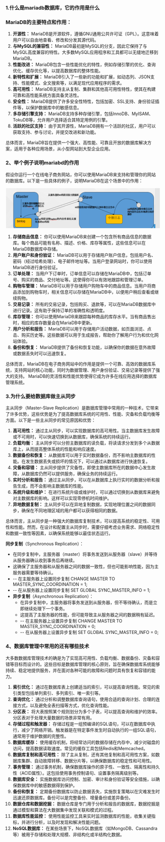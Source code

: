 ### 1.什么是mariadb数据库，它的作用是什么

### MariaDB的主要特点和作用：

1. **开源性：** MariaDB是开源软件，遵循GNU通用公共许可证（GPL）。这意味着用户可以自由地查看、修改和分发其源代码。
2. **与MySQL的兼容性：** MariaDB最初是MySQL的分支，因此它保持了与MySQL高度兼容的特性。大多数MySQL应用程序和工具都可以无缝地迁移到MariaDB。
3. **性能改进：** MariaDB包含一些性能优化的特性，例如存储引擎的优化、查询优化、缓存优化等，以提高数据库的整体性能。
4. **新特性和扩展：** MariaDB引入了一些新的功能和扩展，如动态列、JSON支持、性能模式、全文搜索等，以满足现代应用程序的需求。
5. **高可用性：** MariaDB支持主从复制、集群和其他高可用性特性，使其在构建可靠和高性能系统方面具备灵活性。
6. **安全性：** MariaDB提供了许多安全性特性，包括加密、SSL支持、身份验证插件等，以保护数据库中的敏感信息。
7. **多存储引擎支持：** MariaDB支持多种存储引擎，包括InnoDB、MyISAM、TokuDB等，允许用户选择适合其特定用例的引擎。
8. **活跃的社区支持：** 由于其开源性，MariaDB拥有一个活跃的社区，用户可以获取支持、参与讨论，并提交改进和新功能。

总体而言，MariaDB旨在提供一个强大、高性能、可靠且开放的数据库解决方案，适用于各种应用场景，从小型网站到大型企业应用。



### 2、举个例子说明mariabd的作用

假设你运行一个在线电子商务网站，你可以使用MariaDB来支持和管理你的网站的数据库。以下是一些具体的例子，说明MariaDB在这个场景中的作用：

![image-20231128224420205](./pic/image-20231128224420205.png)

1. **存储商品信息：** 你可以使用MariaDB来创建一个包含所有商品信息的数据库。每个商品可能有名称、描述、价格、库存等属性，这些信息可以在MariaDB数据库中存储。
2. **用户账户和身份验证：** MariaDB可以用于存储用户账户信息，包括用户名、密码（经过哈希处理）、电子邮件地址等。当用户登录网站时，你可以使用MariaDB进行身份验证。
3. **订单处理：** 当用户下订单时，订单信息可以存储在MariaDB中，包括订单号、购买的商品、交付地址等。这使得你可以有效地跟踪和管理订单。
4. **购物车管理：** MariaDB可以用于存储用户购物车中的商品信息。当用户将商品添加到购物车时，相关信息可以存储在MariaDB中，以便用户稍后查看或继续购物。
5. **交易记录：** 所有的交易记录，包括购买、退款等，可以在MariaDB数据库中进行记录。这有助于保持订单的准确性和透明度。
6. **库存管理：** 你可以使用MariaDB来跟踪每种商品的库存水平。当有商品售出时，相应的库存数量会在MariaDB中更新。
7. **用户分析和报告：** MariaDB可以用于存储用户活动数据，如页面浏览、点击、购买历史等。这些数据可以用于生成报告，帮助你了解用户行为和优化网站体验。
8. **备份和恢复：** MariaDB提供了备份和恢复功能，以确保你的数据在意外故障或数据丢失时可以迅速恢复。

总体而言，MariaDB在电子商务网站中的作用是提供一个可靠、高效的数据库系统，支持网站的核心功能，同时为数据管理、用户身份验证、交易记录等提供了强大的支持。 MariaDB的灵活性和性能优势使得它成为许多在线应用选择的数据库管理系统。



### 3.为什么要给数据库做主从同步

主从同步（Master-Slave Replication）是数据库管理中常用的一种技术，它带来了许多优势，这些优势是为了提高数据库系统的可用性、性能、灾备和负载均衡等方面。以下是一些主从同步的常见原因和优势：

1. **高可用性：** 通过主从同步，可以实现数据库的高可用性。当主数据库发生故障或不可用时，可以快速切换到从数据库，确保系统的持续运行。
2. **负载均衡：** 主从同步可以分担主数据库的读负载，将读请求分发到多个从数据库上，从而提高整体系统的性能和响应速度。
3. **数据备份和恢复：** 从数据库可以用于实时数据备份，而不影响主数据库的性能。在发生数据丢失或损坏的情况下，可以通过从数据库进行快速恢复。
4. **灾备和容错：** 主从同步提供了灾备性，即使主数据库所在的数据中心发生故障，从数据库仍然可以提供服务，确保业务的持续运行。
5. **实时分析和报告：** 通过主从同步，可以在从数据库上执行实时的数据分析和报告生成，而不会影响主数据库的性能。
6. **系统升级和维护：** 在进行系统升级或维护时，可以通过切换到从数据库来避免对主数据库的影响。这样可以实现零停机时间维护。
7. **异地数据复制：** 主从同步可以在异地复制数据，实现地理位置之间的数据同步，确保在不同地理区域的用户都可以获得相同的数据。

总体而言，主从同步是一种强大的数据库复制技术，可以提高系统的稳定性、可用性和性能。然而，在设计和配置主从同步时，需要仔细考虑业务需求、网络稳定性和数据一致性等因素，以确保系统能够以最佳状态运行。

**同步复制**（Synchronous Replication）：

- 在同步复制中，主服务器（master）将事务发送到从服务器（slave）并等待从服务器确认收到事务后再继续。
- 这确保了主服务器和从服务器之间的数据一致性，但也可能影响性能，因为主服务器需要等待确认。
- -- 在主服务器上设置同步复制
  CHANGE MASTER TO
    MASTER_SYNC_COORDINATION = 1;
- -- 在从服务器上设置同步复制
  SET GLOBAL SYNC_MASTER_INFO = 1;
- **异步复制**（Asynchronous Replication）：
  - 在异步复制中，主服务器将事务发送到从服务器，但不等待确认，而是立即继续处理下一个事务。
  - 这提高了主服务器的性能，但可能导致主从服务器之间的数据稍有延迟。
  - -- 在主服务器上设置异步复制
    CHANGE MASTER TO
      MASTER_SYNC_COORDINATION = 0;
  - -- 在从服务器上设置异步复制
    SET GLOBAL SYNC_MASTER_INFO = 0;

### 4、数据库管理中常用的还有哪些技术

大多数数据库管理技术的确是为了实现高可用性、负载均衡、数据备份、灾备和容错等目标而设计的。这些目标是数据库管理的核心原则，旨在确保数据库系统能够持续、稳定地提供服务，并在面对各种可能的故障和问题时具有恢复和容错的能力。

1. **索引优化：** 通过在数据库表上创建适当的索引，可以提高查询性能。常见的索引类型包括单列索引、多列索引、唯一索引等。
2. **查询优化：** 通过分析和调整数据库查询语句，使用合适的查询计划、合理的连接方式，以及避免全表扫描等方式，优化查询性能。
3. **分区表：** 将大表按照某个规则划分为多个子表，可以提高查询和维护的效率。分区表对于处理大量数据的场景非常有用。
4. **存储过程和触发器：** 存储过程是一组预编译的SQL语句，可以在数据库中执行，减少了网络开销。触发器是在特定事件发生时自动执行的一组SQL语句，通常用于维护数据的完整性。
5. **数据库缓存：** 使用缓存机制，将经常访问的数据存储在内存中，减少对磁盘的访问，提高数据读取速度。常见的缓存工具包括Redis和Memcached。
6. **数据库复制和高可用性：** 除了主从复制，还有其他复制和高可用性方案，如数据库集群、自动故障转移、数据分片等，以确保数据库的稳定性和可用性。
7. **事务管理：** 通过事务机制，确保数据库操作的原子性、一致性、隔离性和持久性（ACID属性）。这包括使用事务控制语句、设置事务隔离级别等。
8. **数据库安全：** 实施数据库访问控制、加密、审计和身份验证等安全措施，以确保数据库中的敏感数据得到保护。
9. **备份和恢复：** 定期备份数据库以防止数据丢失，实施恢复策略以在灾难发生时迅速还原数据库。备份可以是完整备份、增量备份或差异备份。
10. **数据仓库和数据挖掘：** 数据仓库是专门用于分析和报告的数据库，数据挖掘是通过模型和算法在大数据集中发现关联和模式的过程。
11. **数据库性能监控：** 使用性能监控工具来实时监测数据库的性能，收集关键指标，并进行分析，以及时发现和解决性能问题。
12. **NoSQL数据库：** 在某些场景下，NoSQL数据库（如MongoDB、Cassandra等）被用于存储和处理大规模、非结构化或半结构化数据。